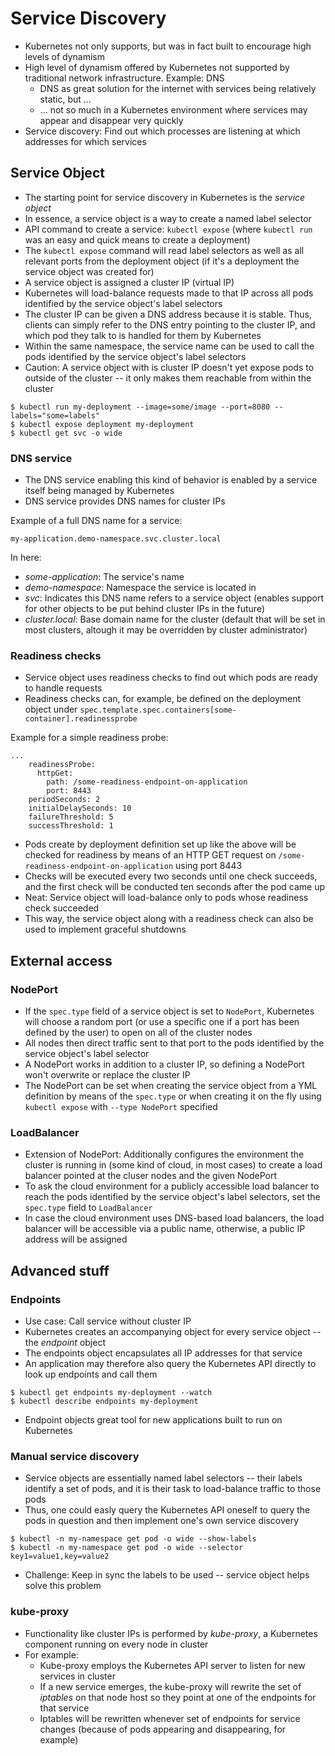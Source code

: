 # Service Discovery

* Kubernetes not only supports, but was in fact built to encourage high levels of dynamism
* High level of dynamism offered by Kubernetes not supported by traditional network infrastructure. Example: DNS
    * DNS as great solution for the internet with services being relatively static, but ...
    * ... not so much in a Kubernetes environment where services may appear and disappear very quickly
* Service discovery: Find out which processes are listening at which addresses for which services

## Service Object

* The starting point for service discovery in Kubernetes is the _service object_
* In essence, a service object is a way to create a named label selector
* API command to create a service: `kubectl expose` (where `kubectl run` was an easy and quick means to create a deployment)
* The `kubectl expose` command will read label selectors as well as all relevant ports from the deployment object (if it's a deployment the service object was created for)
* A service object is assigned a cluster IP (virtual IP)
* Kubernetes will load-balance requests made to that IP across all pods identified by the service object's label selectors
* The cluster IP can be given a DNS address because it is stable. Thus, clients can simply refer to the DNS entry pointing to the cluster IP, and which pod they talk to is handled for them by Kubernetes
* Within the same namespace, the service name can be used to call the pods identified by the service object's label selectors
* Caution: A service object with is cluster IP doesn't yet expose pods to outside of the cluster -- it only makes them reachable from within the cluster

```
$ kubectl run my-deployment --image=some/image --port=8080 -- labels="some=labels"
$ kubectl expose deployment my-deployment
$ kubectl get svc -o wide
```


### DNS service
* The DNS service enabling this kind of behavior is enabled by a service itself being managed by Kubernetes
* DNS service provides DNS names for cluster IPs

Example of a full DNS name for a service:
```
my-application.demo-namespace.svc.cluster.local
```
In here:
* _some-application_: The service's name
* _demo-namespace_: Namespace the service is located in
* _svc_: Indicates this DNS name refers to a service object (enables support for other objects to be put behind cluster IPs in the future)
* _cluster.local_: Base domain name for the cluster (default that will be set in most clusters, altough it may be overridden by cluster administrator)

### Readiness checks

* Service object uses readiness checks to find out which pods are ready to handle requests
* Readiness checks can, for example, be defined on the deployment object under `spec.template.spec.containers[some-container].readinessprobe`

Example for a simple readiness probe:

```
...
    readinessProbe:
      httpGet:
        path: /some-readiness-endpoint-on-application
        port: 8443
    periodSeconds: 2
    initialDelaySeconds: 10
    failureThreshold: 5
    successThreshold: 1
```

* Pods create by deployment definition set up like the above will be checked for readiness by means of an HTTP GET request on `/some-readiness-endpoint-on-application` using port 8443
* Checks will be executed every two seconds until one check succeeds, and the first check will be conducted ten seconds after the pod came up
* Neat: Service object will load-balance only to pods whose readiness check succeeded
* This way, the service object along with a readiness check can also be used to implement graceful shutdowns

## External access

### NodePort

* If the `spec.type` field of a service object is set to `NodePort`, Kubernetes will choose a random port (or use a specific one if a port has been defined by the user) to open on all of the cluster nodes
* All nodes then direct traffic sent to that port to the pods identified by the service object's label selector
* A NodePort works in addition to a cluster IP, so defining a NodePort won't overwrite or replace the cluster IP
* The NodePort can be set when creating the service object from a YML definition by means of the `spec.type` or when creating it on the fly using `kubectl expose` with `--type NodePort` specified

### LoadBalancer

* Extension of NodePort: Additionally configures the environment the cluster is running in (some kind of cloud, in most cases) to create a load balancer pointed at the cluser nodes and the given NodePort
* To ask the cloud environment for a publicly accessible load balancer to reach the pods identified by the service object's label selectors, set the `spec.type` field to `LoadBalancer`
* In case the cloud environment uses DNS-based load balancers, the load balancer will be accessible via a public name, otherwise, a public IP address will be assigned

## Advanced stuff

### Endpoints

* Use case: Call service without cluster IP
* Kubernetes creates an accompanying object for every service object -- the _endpoint_ object
* The endpoints object encapsulates all IP addresses for that service
* An application may therefore also query the Kubernetes API directly to look up endpoints and call them

```
$ kubectl get endpoints my-deployment --watch
$ kubectl describe endpoints my-deployment
```

* Endpoint objects great tool for new applications built to run on Kubernetes

### Manual service discovery

* Service objects are essentially named label selectors -- their labels identify a set of pods, and it is their task to load-balance traffic to those pods
* Thus, one could easly query the Kubernetes API oneself to query the pods in question and then implement one's own service discovery

```
$ kubectl -n my-namespace get pod -o wide --show-labels
$ kubectl -n my-namespace get pod -o wide --selector key1=value1,key=value2
```

* Challenge: Keep in sync the labels to be used -- service object helps solve this problem

### kube-proxy

* Functionality like cluster IPs is performed by _kube-proxy_, a Kubernetes component running on every node in cluster
* For example:
    * Kube-proxy employs the Kubernetes API server to listen for new services in cluster
    * If a new service emerges, the kube-proxy will rewrite the set of _iptables_ on that node host so they point at one of the endpoints for that service
    * Iptables will be rewritten whenever set of endpoints for service changes (because of pods appearing and disappearing, for example)
